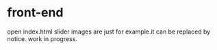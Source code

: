 # front-end

open index.html
slider images are just for example.it can be replaced by notice.
work in progress.
